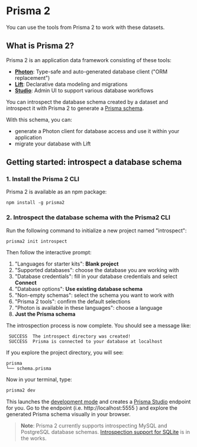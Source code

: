 # Prisma 2

You can use the tools from Prisma 2 to work with these datasets.   

## What is Prisma 2?

Prisma 2 is an application data framework consisting of these tools:

- [**Photon**](https://photonjs.prisma.io/): Type-safe and auto-generated database client ("ORM replacement")
- [**Lift**](https://lift.prisma.io/): Declarative data modeling and migrations
- [**Studio**](https://github.com/prisma/studio): Admin UI to support various database workflows

You can introspect the database schema created by a dataset and introspect it with Prisma 2 to generate a [Prisma schema](https://github.com/prisma/prisma2/blob/master/docs/prisma-schema-file.md).

With this schema, you can:
- generate a Photon client for database access and use it within your application
- migrate your database with Lift

## Getting started: introspect a database schema

### 1. Install the Prisma 2 CLI

Prisma 2 is available as an npm package:

```
npm install -g prisma2
```

### 2. Introspect the database schema with the Prisma2 CLI

Run the following command to initialize a new project named "introspect":

```
prisma2 init introspect
```

Then follow the interactive prompt:

1. "Languages for starter kits": **Blank project**
2. "Supported databases": choose the database you are working with
3. "Database credentials": fill in your database credentials and select **Connect**
4. "Database options": **Use existing database schema**
5. "Non-empty schemas": select the schema you want to work with
6. "Prisma 2 tools": confirm the default selections 
7. "Photon is available in these languages": choose a language
8. **Just the Prisma schema**

The introspection process is now complete.  You should see a message like:
```
 SUCCESS  The introspect directory was created!
 SUCCESS  Prisma is connected to your database at localhost
```

If you explore the project directory, you will see: 
```
prisma
└── schema.prisma
```

Now in your terminal, type:

```sh
prisma2 dev
```

This launches the [development mode](https://github.com/prisma/prisma2/blob/master/docs/development-mode.md) and creates a [Prisma Studio](https://github.com/prisma/studio) endpoint for you.  Go to the endpoint (i.e. http://localhost:5555 ) and explore the generated Prisma schema visually in your browser.


> **Note**: Prisma 2 currently supports introspecting MySQL and PostgreSQL database schemas. [Introspection support for SQLite]((https://github.com/prisma/prisma2/issues/51)) is in the works.